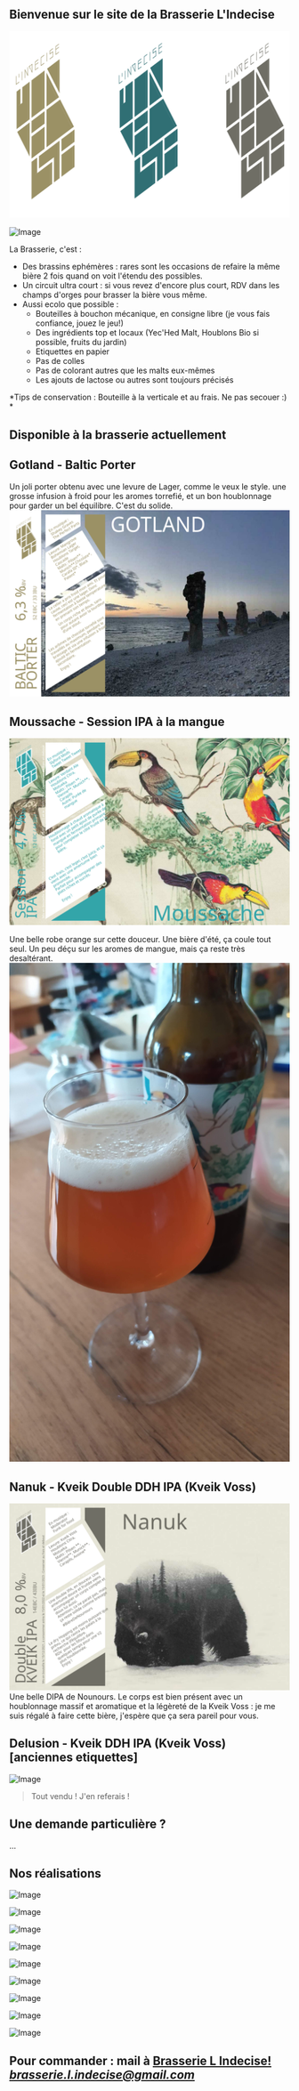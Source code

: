 ## Bienvenue sur le site de la Brasserie L'Indecise
<img src="https://github.com/brasserie-l-indecise/brasserie-l-indecise/blob/gh-pages/logo.svg">

![Image](https://brasserie-l-indecise.github.io/brasserie-l-indecise/img_brasserie_4.jpg)

La Brasserie, c'est :

* Des brassins ephémères : rares sont les occasions de refaire la même bière 2 fois quand on voit l'étendu des possibles.
* Un circuit ultra court : si vous revez d'encore plus court, RDV dans les champs d'orges pour brasser la bière vous même.
* Aussi ecolo que possible :
  * Bouteilles à bouchon mécanique, en consigne libre (je vous fais confiance, jouez le jeu!)
  * Des ingrédients top et locaux (Yec'Hed Malt, Houblons Bio si possible, fruits du jardin)
  * Etiquettes en papier
  * Pas de colles
  * Pas de colorant autres que les malts eux-mêmes
  * Les ajouts de lactose ou autres sont toujours précisés

*Tips de conservation : Bouteille à la verticale et au frais. Ne pas secouer :)  *

## Disponible à la brasserie actuellement


## Gotland - Baltic Porter

Un joli porter obtenu avec une levure de Lager, comme le veux le style. une grosse infusion à froid pour les aromes torrefié, et un bon houblonnage pour garder un bel équilibre. C'est du solide.
<img src="https://github.com/brasserie-l-indecise/brasserie-l-indecise/blob/gh-pages/Gotland_balticPorter.svg">

## Moussache - Session IPA à la mangue 

<img src="https://github.com/brasserie-l-indecise/brasserie-l-indecise/blob/gh-pages/Moussache.svg">

Une belle robe orange sur cette douceur. Une bière d'été, ça coule tout seul.
Un peu déçu sur les aromes de mangue, mais ça reste très desaltérant.
<img src="https://github.com/brasserie-l-indecise/brasserie-l-indecise/blob/gh-pages/moussache.jpg">

## Nanuk - Kveik Double DDH IPA (Kveik Voss)

<img src="https://github.com/brasserie-l-indecise/brasserie-l-indecise/blob/gh-pages/Nanuk.svg">
Une belle DIPA de Nounours. Le corps est bien présent avec un houblonnage massif et aromatique et la légèreté de la Kveik Voss : je me suis régalé à faire cette bière, j'espère que ça sera pareil pour vous.

## Delusion - Kveik DDH IPA (Kveik Voss) [anciennes etiquettes]

![Image](https://brasserie-l-indecise.github.io/brasserie-l-indecise/Image_058.png)

> Tout vendu ! J'en referais !

## Une demande particulière ?
...

## Nos réalisations

![Image](https://brasserie-l-indecise.github.io/brasserie-l-indecise/Image_062.jpg)

![Image](https://brasserie-l-indecise.github.io/brasserie-l-indecise/img_brasserie_1.jpg)

![Image](https://brasserie-l-indecise.github.io/brasserie-l-indecise/Image_061.png)

![Image](https://brasserie-l-indecise.github.io/brasserie-l-indecise/Image_055.jpg)

![Image](https://brasserie-l-indecise.github.io/brasserie-l-indecise/img_brasserie_2.png)

![Image](https://brasserie-l-indecise.github.io/brasserie-l-indecise/img_brasserie-3.jpg)

![Image](https://brasserie-l-indecise.github.io/brasserie-l-indecise/img_brasserie_4.jpg)

![Image](https://brasserie-l-indecise.github.io/brasserie-l-indecise/img_brasserie_5.jpg)

![Image](https://brasserie-l-indecise.github.io/brasserie-l-indecise/img_brasserie_6.jpg)

## Pour commander : mail à [Brasserie L Indecise!](mailto:?to=brasserie.l.indecise@gmail.com) *brasserie.l.indecise@gmail.com*
